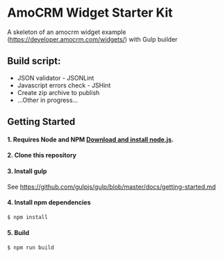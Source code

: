 # AmoCRM Widget Starter Kit
A skeleton of an amocrm widget example (https://developer.amocrm.com/widgets/) with Gulp builder

## Build script:
* JSON validator - JSONLint
* Javascript errors check - JSHint
* Create zip archive to publish
* ...Other in progress...

## Getting Started

#### 1. Requires Node and NPM [Download and install node.js](http://nodejs.org/download/).

#### 2. Clone this repository

#### 3. Install gulp

See https://github.com/gulpjs/gulp/blob/master/docs/getting-started.md

#### 4. Install npm dependencies

```sh
$ npm install
```

#### 5. Build
```sh
$ npm run build
```
